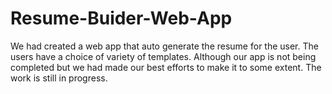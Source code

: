 # Resume-Buider-Web-App

We had created a web app that auto generate the resume for the user. The users have a choice of variety of templates.
Although our app is not being completed but we had made our best efforts to make it to some extent.
The work is still in progress.
